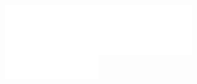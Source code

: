 <div style="display: grid; grid-template-rows: repeat(2, auto); grid-template-columns: repeat(2, 1fr);">
    <img src="./lib/header.svg" style="grid-column: 1 / -1;">
    <img src="./lib/isocalendar.svg">
    <img src="./lib/habit.svg">
</div>
